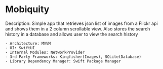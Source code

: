 # Mobiquity

Description: Simple app that retrieves json list of images from a Flickr api and shows them in a 2 column scrollable view. Also stores the search history in a database and allows user to view the search history

    - Architecture: MVVM
    - UI: SwiftUI
    - Internal Modules: NetworkProvider
    - 3rd Party Frameworks: Kingfisher(Images), SQLite(Database)
    - Library Dependency Manager: Swift Package Manager
